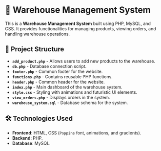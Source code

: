 # 🚀 Warehouse Management System

This is a **Warehouse Management System** built using PHP, MySQL, and CSS. It provides functionalities for managing products, viewing orders, and handling warehouse operations.

## 📂 Project Structure

- **`add_product.php`** - Allows users to add new products to the warehouse.
- **`db.php`** - Database connection script.
- **`footer.php`** - Common footer for the website.
- **`functions.php`** - Contains reusable PHP functions.
- **`header.php`** - Common header for the website.
- **`index.php`** - Main dashboard of the warehouse system.
- **`style.css`** - Styling with animations and futuristic UI elements.
- **`view_orders.php`** - Displays orders in the system.
- **`warehouse_system.sql`** - Database schema for the system.

## 🛠️ Technologies Used

- **Frontend**: HTML, CSS (`Poppins` font, animations, and gradients).
- **Backend**: PHP.
- **Database**: MySQL.
